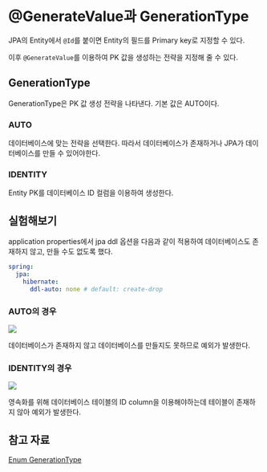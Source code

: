 # @GenerateValue과 GenerationType

JPA의 Entity에서 `@Id`를 붙이면 Entity의 필드를 Primary key로 지정할 수 있다.

이후 `@GenerateValue`를 이용하여 PK 값을 생성하는 전략을 지정해 줄 수 있다.

## GenerationType

GenerationType은 PK 값 생성 전략을 나타낸다. 기본 값은 AUTO이다.

### AUTO

데이터베이스에 맞는 전략을 선택한다. 따라서 데이터베이스가 존재하거나 JPA가 데이터베이스를 만들 수 있어야한다.

### IDENTITY

Entity PK를 데이터베이스 ID 컬럼을 이용하여 생성한다.

## 실험해보기

application properties에서 jpa ddl 옵션을 다음과 같이 적용하여 데이터베이스도 존재하지 않고, 만들 수도 없도록 했다.

```yml
spring:
  jpa:
    hibernate:
      ddl-auto: none # default: create-drop
```

### AUTO의 경우

![](https://github.com/whatasame/TIL/assets/97666463/46075f6c-de9d-464a-ba1b-f61b0be707f3)

데이터베이스가 존재하지 않고 데이터베이스를 만들지도 못하므로 예외가 발생한다.

### IDENTITY의 경우

![](https://github.com/whatasame/TIL/assets/97666463/219fc471-070b-410a-92d0-1a0bef9a0142)

영속화를 위해 데이터베이스 테이블의 ID column을 이용해야하는데 테이블이 존재하지 않아 예외가 발생한다.

## 참고 자료

[Enum GenerationType](https://docs.jboss.org/hibernate/jpa/2.1/api/javax/persistence/GenerationType.html)
